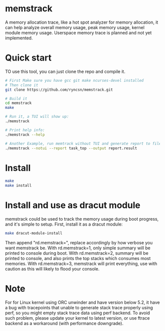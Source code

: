 # memstrack
A memory allocation trace, like a hot spot analyzer for memory allocation, it can help analyze overall memory usage, peak memory usage, kernel module memory usage. Userspace memory trace is planned and not yet implemented.

# Quick start
TO use this tool, you can just clone the repo and compile it.

```sh
# First Make sure you have gcc git make ncurses-devel installed
# Then clone it
git clone https://github.com/ryncsn/memstrack.git

# Build it
cd memstrack
make

# Run it, a TUI will show up:
./memstrack

# Print help info:
./memstrack --help

# Another Example, run memtrack without TUI and generate report to file "report.result"
./memstrack --notui --report task_top --output report.result
```

# Install
```sh
make
make install
```

# Install and use as dracut module
memstrack could be used to track the memory usage during boot progress, and it's simple to setup.
First, install it as a dracut module:
```sh
make dracut-module-install
```

Then append "rd.memstrack=<level>", replace <level> accordingly by how verbose you want memstrack be.
With rd.memstrack=1, only simple summary will be printed to console during boot.
With rd.memstrack=2, summary will be printed to console, and also prints the top stacks which consumes most memories.
With rd.memstrack=3, memstrack will print everything, use with caution as this will likely to flood your console.

# Note
For for Linux kernel using ORC unwinder and have version below 5.2, it have a bug with tracepoints that unable to generate stack trace properly using perf, so you might empty stack trace data using perf backend. To avoid such problem, please update your kernel to latest version, or use ftrace backend as a workaround (with performance downgrade).
